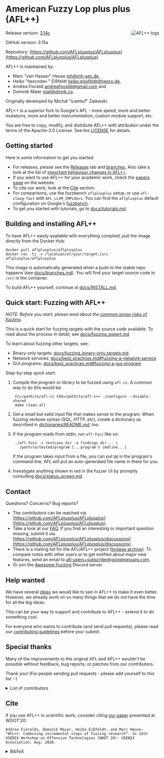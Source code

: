 # American Fuzzy Lop plus plus (AFL++)

<img align="right" src="https://raw.githubusercontent.com/andreafioraldi/AFLplusplus-website/master/static/logo_256x256.png" alt="AFL++ logo">

Release version: [3.14c](https://github.com/AFLplusplus/AFLplusplus/releases)

GitHub version: 3.15a

Repository: [https://github.com/AFLplusplus/AFLplusplus](https://github.com/AFLplusplus/AFLplusplus)

AFL++ is maintained by:

* Marc "van Hauser" Heuse <mh@mh-sec.de>,
* Heiko "hexcoder-" Eißfeldt <heiko.eissfeldt@hexco.de>,
* Andrea Fioraldi <andreafioraldi@gmail.com> and
* Dominik Maier <mail@dmnk.co>.

Originally developed by Michał "lcamtuf" Zalewski.

AFL++ is a superior fork to Google's AFL - more speed, more and better mutations, more and better instrumentation, custom module support, etc.

You are free to copy, modify, and distribute AFL++ with attribution under the terms of the Apache-2.0 License. See the [LICENSE](LICENSE) for details.

## Getting started

Here is some information to get you started:

* For releases, please see the [Releases](https://github.com/AFLplusplus/AFLplusplus/releases) tab and [branches](docs/branches.md). Also take a look at the list of [important behaviour changes in AFL++](docs/important_changes.md).
* If you want to use AFL++ for your academic work, check the [papers page](https://aflplus.plus/papers/) on the website.
* To cite our work, look at the [Cite](#cite) section.
* For comparisons, use the fuzzbench `aflplusplus` setup, or use `afl-clang-fast` with `AFL_LLVM_CMPLOG=1`. You can find the `aflplusplus` default configuration on Google's [fuzzbench](https://github.com/google/fuzzbench/tree/master/fuzzers/aflplusplus).
* To get you started with tutorials, go to [docs/tutorials.md](docs/tutorials.md).

## Building and installing AFL++

To have AFL++ easily available with everything compiled, pull the image directly from the Docker Hub:

```shell
docker pull aflplusplus/aflplusplus
docker run -ti -v /location/of/your/target:/src aflplusplus/aflplusplus
```

This image is automatically generated when a push to the stable repo happens (see [docs/branches.md](docs/branches.md)).
You will find your target source code in `/src` in the container.

To build AFL++ yourself, continue at [docs/INSTALL.md](docs/INSTALL.md).

## Quick start: Fuzzing with AFL++

*NOTE: Before you start, please read about the [common sense risks of fuzzing](docs/common_sense_risks.md).*

This is a quick start for fuzzing targets with the source code available.
To read about the process in detail, see [docs/fuzzing_expert.md](docs/fuzzing_expert.md).

To learn about fuzzing other targets, see:
* Binary-only targets: [docs/fuzzing_binary-only_targets.md](docs/fuzzing_binary-only_targets.md)
* Network services: [docs/best_practices.md#fuzzing-a-network-service](docs/best_practices.md#fuzzing-a-network-service)
* GUI programs: [docs/best_practices.md#fuzzing-a-gui-program](docs/best_practices.md#fuzzing-a-gui-program)

Step-by-step quick start:

1. Compile the program or library to be fuzzed using `afl-cc`.
A common way to do this would be:

        CC=/path/to/afl-cc CXX=/path/to/afl-c++ ./configure --disable-shared
        make clean all

2. Get a small but valid input file that makes sense to the program.
When fuzzing verbose syntax (SQL, HTTP, etc), create a dictionary as described in [dictionaries/README.md](dictionaries/README.md), too.

3. If the program reads from stdin, run `afl-fuzz` like so:

        ./afl-fuzz -i testcase_dir -o findings_dir -- \
          /path/to/tested/program [...program's cmdline...]

   If the program takes input from a file, you can put `@@` in the program's command line; AFL will put an auto-generated file name in there for you.

4. Investigate anything shown in red in the fuzzer UI by promptly consulting [docs/status_screen.md](docs/status_screen.md).

## Contact

Questions? Concerns? Bug reports?

* The contributors can be reached via [https://github.com/AFLplusplus/AFLplusplus](https://github.com/AFLplusplus/AFLplusplus).
* Take a look at our [FAQ](docs/FAQ.md). If you find an interesting or important question missing, submit it via
[https://github.com/AFLplusplus/AFLplusplus/discussions](https://github.com/AFLplusplus/AFLplusplus/discussions).
* There is a mailing list for the AFL/AFL++ project ([browse archive](https://groups.google.com/group/afl-users)). To compare notes with other users or to get notified about major new features, send an email to <afl-users+subscribe@googlegroups.com>.
* Or join the [Awesome Fuzzing](https://discord.gg/gCraWct) Discord server.

## Help wanted

We have several [ideas](docs/ideas.md) we would like to see in AFL++ to make it even better.
However, we already work on so many things that we do not have the time for all the big ideas.

This can be your way to support and contribute to AFL++ - extend it to do something cool.

For everyone who wants to contribute (and send pull requests), please read our [contributing guidelines](CONTRIBUTING.md) before your submit.

## Special thanks

Many of the improvements to the original AFL and AFL++ wouldn't be possible without feedback, bug reports, or patches from our contributors.

Thank you!
(For people sending pull requests - please add yourself to this list :-)

<details>

  <summary>List of contributors</summary>

  ```
    Jann Horn                             Hanno Boeck
    Felix Groebert                        Jakub Wilk
    Richard W. M. Jones                   Alexander Cherepanov
    Tom Ritter                            Hovik Manucharyan
    Sebastian Roschke                     Eberhard Mattes
    Padraig Brady                         Ben Laurie
    @dronesec                             Luca Barbato
    Tobias Ospelt                         Thomas Jarosch
    Martin Carpenter                      Mudge Zatko
    Joe Zbiciak                           Ryan Govostes
    Michael Rash                          William Robinet
    Jonathan Gray                         Filipe Cabecinhas
    Nico Weber                            Jodie Cunningham
    Andrew Griffiths                      Parker Thompson
    Jonathan Neuschaefer                  Tyler Nighswander
    Ben Nagy                              Samir Aguiar
    Aidan Thornton                        Aleksandar Nikolich
    Sam Hakim                             Laszlo Szekeres
    David A. Wheeler                      Turo Lamminen
    Andreas Stieger                       Richard Godbee
    Louis Dassy                           teor2345
    Alex Moneger                          Dmitry Vyukov
    Keegan McAllister                     Kostya Serebryany
    Richo Healey                          Martijn Bogaard
    rc0r                                  Jonathan Foote
    Christian Holler                      Dominique Pelle
    Jacek Wielemborek                     Leo Barnes
    Jeremy Barnes                         Jeff Trull
    Guillaume Endignoux                   ilovezfs
    Daniel Godas-Lopez                    Franjo Ivancic
    Austin Seipp                          Daniel Komaromy
    Daniel Binderman                      Jonathan Metzman
    Vegard Nossum                         Jan Kneschke
    Kurt Roeckx                           Marcel Boehme
    Van-Thuan Pham                        Abhik Roychoudhury
    Joshua J. Drake                       Toby Hutton
    Rene Freingruber                      Sergey Davidoff
    Sami Liedes                           Craig Young
    Andrzej Jackowski                     Daniel Hodson
    Nathan Voss                           Dominik Maier
    Andrea Biondo                         Vincent Le Garrec
    Khaled Yakdan                         Kuang-che Wu
    Josephine Calliotte                   Konrad Welc
    Thomas Rooijakkers                    David Carlier
    Ruben ten Hove                        Joey Jiao
    fuzzah
  ```

</details>

## Cite

If you use AFL++ in scientific work, consider citing [our paper](https://www.usenix.org/conference/woot20/presentation/fioraldi) presented at WOOT'20:

    Andrea Fioraldi, Dominik Maier, Heiko Eißfeldt, and Marc Heuse. “AFL++: Combining incremental steps of fuzzing research”. In 14th USENIX Workshop on Offensive Technologies (WOOT 20). USENIX Association, Aug. 2020.

<details>

<summary>BibTeX</summary>

  ```bibtex
  @inproceedings {AFLplusplus-Woot20,
  author = {Andrea Fioraldi and Dominik Maier and Heiko Ei{\ss}feldt and Marc Heuse},
  title = {{AFL++}: Combining Incremental Steps of Fuzzing Research},
  booktitle = {14th {USENIX} Workshop on Offensive Technologies ({WOOT} 20)},
  year = {2020},
  publisher = {{USENIX} Association},
  month = aug,
  }
  ```

</details>
